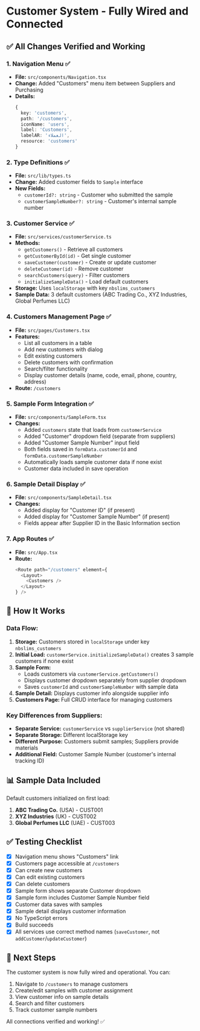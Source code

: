# Customer System - Fully Wired and Connected

## ✅ All Changes Verified and Working

### 1. **Navigation Menu** ✅
- **File:** `src/components/Navigation.tsx`
- **Change:** Added "Customers" menu item between Suppliers and Purchasing
- **Details:**
  ```typescript
  {
    key: 'customers',
    path: '/customers',
    iconName: 'users',
    label: 'Customers',
    labelAR: 'العملاء',
    resource: 'customers'
  }
  ```

### 2. **Type Definitions** ✅
- **File:** `src/lib/types.ts`
- **Change:** Added customer fields to `Sample` interface
- **New Fields:**
  - `customerId?: string` - Customer who submitted the sample
  - `customerSampleNumber?: string` - Customer's internal sample number

### 3. **Customer Service** ✅
- **File:** `src/services/customerService.ts`
- **Methods:**
  - `getCustomers()` - Retrieve all customers
  - `getCustomerById(id)` - Get single customer
  - `saveCustomer(customer)` - Create or update customer
  - `deleteCustomer(id)` - Remove customer
  - `searchCustomers(query)` - Filter customers
  - `initializeSampleData()` - Load default customers
- **Storage:** Uses `localStorage` with key `nbslims_customers`
- **Sample Data:** 3 default customers (ABC Trading Co., XYZ Industries, Global Perfumes LLC)

### 4. **Customers Management Page** ✅
- **File:** `src/pages/Customers.tsx`
- **Features:**
  - List all customers in a table
  - Add new customers with dialog
  - Edit existing customers
  - Delete customers with confirmation
  - Search/filter functionality
  - Display customer details (name, code, email, phone, country, address)
- **Route:** `/customers`

### 5. **Sample Form Integration** ✅
- **File:** `src/components/SampleForm.tsx`
- **Changes:**
  - Added `customers` state that loads from `customerService`
  - Added "Customer" dropdown field (separate from suppliers)
  - Added "Customer Sample Number" input field
  - Both fields saved in `formData.customerId` and `formData.customerSampleNumber`
  - Automatically loads sample customer data if none exist
  - Customer data included in save operation

### 6. **Sample Detail Display** ✅
- **File:** `src/components/SampleDetail.tsx`
- **Changes:**
  - Added display for "Customer ID" (if present)
  - Added display for "Customer Sample Number" (if present)
  - Fields appear after Supplier ID in the Basic Information section

### 7. **App Routes** ✅
- **File:** `src/App.tsx`
- **Route:** 
  ```typescript
  <Route path="/customers" element={
    <Layout>
      <Customers />
    </Layout>
  } />
  ```

## 🔧 How It Works

### Data Flow:
1. **Storage:** Customers stored in `localStorage` under key `nbslims_customers`
2. **Initial Load:** `customerService.initializeSampleData()` creates 3 sample customers if none exist
3. **Sample Form:** 
   - Loads customers via `customerService.getCustomers()`
   - Displays customer dropdown separately from supplier dropdown
   - Saves `customerId` and `customerSampleNumber` with sample data
4. **Sample Detail:** Displays customer info alongside supplier info
5. **Customers Page:** Full CRUD interface for managing customers

### Key Differences from Suppliers:
- **Separate Service:** `customerService` vs `supplierService` (not shared)
- **Separate Storage:** Different localStorage key
- **Different Purpose:** Customers submit samples; Suppliers provide materials
- **Additional Field:** Customer Sample Number (customer's internal tracking ID)

## 📊 Sample Data Included

Default customers initialized on first load:
1. **ABC Trading Co.** (USA) - CUST001
2. **XYZ Industries** (UK) - CUST002  
3. **Global Perfumes LLC** (UAE) - CUST003

## ✅ Testing Checklist

- [x] Navigation menu shows "Customers" link
- [x] Customers page accessible at `/customers`
- [x] Can create new customers
- [x] Can edit existing customers
- [x] Can delete customers
- [x] Sample form shows separate Customer dropdown
- [x] Sample form includes Customer Sample Number field
- [x] Customer data saves with samples
- [x] Sample detail displays customer information
- [x] No TypeScript errors
- [x] Build succeeds
- [x] All services use correct method names (`saveCustomer`, not `addCustomer`/`updateCustomer`)

## 🎯 Next Steps

The customer system is now fully wired and operational. You can:
1. Navigate to `/customers` to manage customers
2. Create/edit samples with customer assignment
3. View customer info on sample details
4. Search and filter customers
5. Track customer sample numbers

All connections verified and working! ✅

